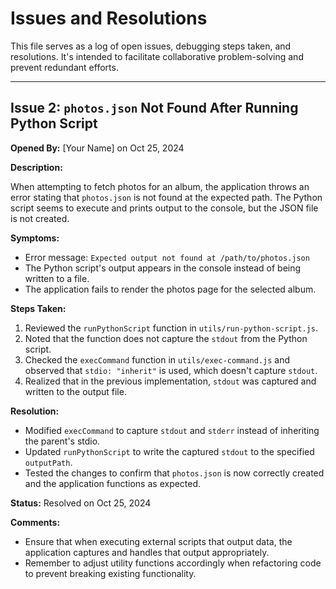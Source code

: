 # Issues and Resolutions

This file serves as a log of open issues, debugging steps taken, and resolutions. It's intended to facilitate collaborative problem-solving and prevent redundant efforts.

---

## Issue 2: `photos.json` Not Found After Running Python Script

**Opened By:** [Your Name] on Oct 25, 2024

**Description:**

When attempting to fetch photos for an album, the application throws an error stating that `photos.json` is not found at the expected path. The Python script seems to execute and prints output to the console, but the JSON file is not created.

**Symptoms:**

- Error message: `Expected output not found at /path/to/photos.json`
- The Python script's output appears in the console instead of being written to a file.
- The application fails to render the photos page for the selected album.

**Steps Taken:**

1. Reviewed the `runPythonScript` function in `utils/run-python-script.js`.
2. Noted that the function does not capture the `stdout` from the Python script.
3. Checked the `execCommand` function in `utils/exec-command.js` and observed that `stdio: "inherit"` is used, which doesn't capture `stdout`.
4. Realized that in the previous implementation, `stdout` was captured and written to the output file.

**Resolution:**

- Modified `execCommand` to capture `stdout` and `stderr` instead of inheriting the parent's stdio.
- Updated `runPythonScript` to write the captured `stdout` to the specified `outputPath`.
- Tested the changes to confirm that `photos.json` is now correctly created and the application functions as expected.

**Status:** Resolved on Oct 25, 2024

**Comments:**

- Ensure that when executing external scripts that output data, the application captures and handles that output appropriately.
- Remember to adjust utility functions accordingly when refactoring code to prevent breaking existing functionality.
